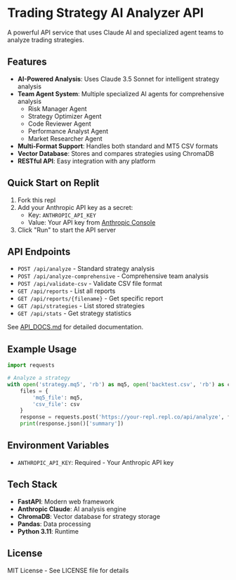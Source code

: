 # Trading Strategy AI Analyzer API

A powerful API service that uses Claude AI and specialized agent teams to analyze trading strategies.

## Features

- **AI-Powered Analysis**: Uses Claude 3.5 Sonnet for intelligent strategy analysis
- **Team Agent System**: Multiple specialized AI agents for comprehensive analysis
  - Risk Manager Agent
  - Strategy Optimizer Agent  
  - Code Reviewer Agent
  - Performance Analyst Agent
  - Market Researcher Agent
- **Multi-Format Support**: Handles both standard and MT5 CSV formats
- **Vector Database**: Stores and compares strategies using ChromaDB
- **RESTful API**: Easy integration with any platform

## Quick Start on Replit

1. Fork this repl
2. Add your Anthropic API key as a secret:
   - Key: `ANTHROPIC_API_KEY`
   - Value: Your API key from [Anthropic Console](https://console.anthropic.com/)
3. Click "Run" to start the API server

## API Endpoints

- `POST /api/analyze` - Standard strategy analysis
- `POST /api/analyze-comprehensive` - Comprehensive team analysis
- `POST /api/validate-csv` - Validate CSV file format
- `GET /api/reports` - List all reports
- `GET /api/reports/{filename}` - Get specific report
- `GET /api/strategies` - List stored strategies
- `GET /api/stats` - Get strategy statistics

See [API_DOCS.md](API_DOCS.md) for detailed documentation.

## Example Usage

```python
import requests

# Analyze a strategy
with open('strategy.mq5', 'rb') as mq5, open('backtest.csv', 'rb') as csv:
    files = {
        'mq5_file': mq5,
        'csv_file': csv
    }
    response = requests.post('https://your-repl.repl.co/api/analyze', files=files)
    print(response.json()['summary'])
```

## Environment Variables

- `ANTHROPIC_API_KEY`: Required - Your Anthropic API key

## Tech Stack

- **FastAPI**: Modern web framework
- **Anthropic Claude**: AI analysis engine
- **ChromaDB**: Vector database for strategy storage
- **Pandas**: Data processing
- **Python 3.11**: Runtime

## License

MIT License - See LICENSE file for details